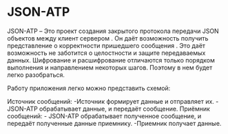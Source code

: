 JSON-ATP
========
JSON-ATP – Это проект создания закрытого протокола передачи JSON объектов между клиент сервером .
  Он даёт возможность получить представление о корректности пришедшего сообщения .
Это даёт возможность не заботится о целостности и защите передаваемых данных.
Шифрование и расшифрование отличаются только порядком выполнения и направлением некоторых шагов.
Поэтому в нем будет легко разобраться.

 Работу приложения легко можно представить схемой:
 
 Источник сообщений:
    -Источник формирует данные и отправляет их.
    - JSON-ATP обрабатывает данные, и передаёт сообщение.
 Приёмник сообщений:
    - JSON-ATP обрабатывает полученное сообщение, и передаёт полученные данные приемнику.
    -Приемник получает данные.
